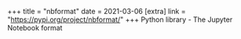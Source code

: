 +++
title = "nbformat"
date = 2021-03-06
[extra]
link = "https://pypi.org/project/nbformat/"
+++
Python library - The Jupyter Notebook format

